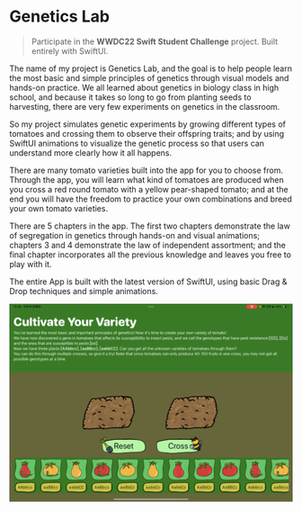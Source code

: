 # Genetics Lab

>  Participate in the **WWDC22 Swift Student Challenge** project. Built entirely with SwiftUI.

The name of my project is Genetics Lab, and the goal is to help people learn the most basic and simple principles of genetics through visual models and hands-on practice. We all learned about genetics in biology class in high school, and because it takes so long to go from planting seeds to harvesting, there are very few experiments on genetics in the classroom.

So my project simulates genetic experiments by growing different types of tomatoes and crossing them to observe their offspring traits; and by using SwiftUI animations to visualize the genetic process so that users can understand more clearly how it all happens.

There are many tomato varieties built into the app for you to choose from. Through the app, you will learn what kind of tomatoes are produced when you cross a red round tomato with a yellow pear-shaped tomato; and at the end you will have the freedom to practice your own combinations and breed your own tomato varieties.

There are 5 chapters in the app. The first two chapters demonstrate the law of segregation in genetics through hands-on and visual animations; chapters 3 and 4 demonstrate the law of independent assortment; and the final chapter incorporates all the previous knowledge and leaves you free to play with it.

The entire App is built with the latest version of SwiftUI, using basic Drag & Drop techniques and simple animations.

![img](https://raw.githubusercontent.com/soulwinter/Genetics-Lab/master/intro.jpeg)
